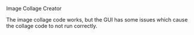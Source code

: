 Image Collage Creator

The image collage code works, but the GUI has some issues which cause the collage code to not run correctly.